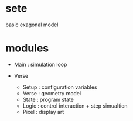 # sete

basic exagonal model

# modules

- Main : simulation loop

- Verse
  - Setup : configuration variables
  - Verse : geometry model
  - State : program state
  - Logic : control interaction + step simualtion
  - Pixel : display art


